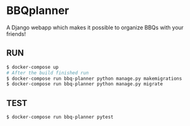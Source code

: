 # BBQplanner
A Django webapp which makes it possible to organize BBQs with your friends!

## RUN
```sh
$ docker-compose up
# After the build finished run
$ docker-compose run bbq-planner python manage.py makemigrations
$ docker-compose run bbq-planner python manage.py migrate
```

## TEST
```sh
$ docker-compose run bbq-planner pytest
```